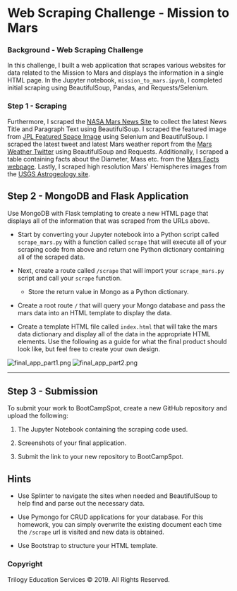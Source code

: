 # Web Scraping Challenge - Mission to Mars

### Background - Web Scraping Challenge

In this challenge, I built a web application that scrapes various websites for data related to the Mission to Mars and displays the information in a single HTML page. In the Jupyter notebook, `mission_to_mars.ipynb`, I completed initial scraping using BeautifulSoup, Pandas, and Requests/Selenium. 

### Step 1 - Scraping

Furthermore, I scraped the [NASA Mars News Site](https://mars.nasa.gov/news/) to collect the latest News Title and Paragraph Text using BeautifulSoup. I scraped the featured image from [JPL Featured Space Image](https://www.jpl.nasa.gov/spaceimages/?search=&category=Mars) using Selenium and BeautifulSoup. I scraped the latest tweet and latest Mars weather report from the [Mars Weather Twitter](https://twitter.com/marswxreport?lang=en) using BeautifulSoup and Requests. Additionally, I scraped a table containing facts about the Diameter, Mass etc. from the [Mars Facts webpage](https://space-facts.com/mars/). Lastly, I scraped high resolution Mars' Hemispheres images from the [USGS Astrogeology site](https://astrogeology.usgs.gov/search/results?q=hemisphere+enhanced&k1=target&v1=Mars).


## Step 2 - MongoDB and Flask Application

Use MongoDB with Flask templating to create a new HTML page that displays all of the information that was scraped from the URLs above.

* Start by converting your Jupyter notebook into a Python script called `scrape_mars.py` with a function called `scrape` that will execute all of your scraping code from above and return one Python dictionary containing all of the scraped data.

* Next, create a route called `/scrape` that will import your `scrape_mars.py` script and call your `scrape` function.

  * Store the return value in Mongo as a Python dictionary.

* Create a root route `/` that will query your Mongo database and pass the mars data into an HTML template to display the data.

* Create a template HTML file called `index.html` that will take the mars data dictionary and display all of the data in the appropriate HTML elements. Use the following as a guide for what the final product should look like, but feel free to create your own design.

![final_app_part1.png](Images/final_app_part1.png)
![final_app_part2.png](Images/final_app_part2.png)

- - -

## Step 3 - Submission

To submit your work to BootCampSpot, create a new GitHub repository and upload the following:

1. The Jupyter Notebook containing the scraping code used.

2. Screenshots of your final application.

3. Submit the link to your new repository to BootCampSpot.

## Hints

* Use Splinter to navigate the sites when needed and BeautifulSoup to help find and parse out the necessary data.

* Use Pymongo for CRUD applications for your database. For this homework, you can simply overwrite the existing document each time the `/scrape` url is visited and new data is obtained.

* Use Bootstrap to structure your HTML template.

### Copyright

Trilogy Education Services © 2019. All Rights Reserved.
